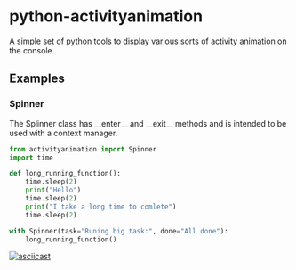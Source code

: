 # python-activityanimation
A simple set of python tools to display various sorts of activity animation on
the console.

## Examples
### Spinner
The Splinner class has \_\_enter\_\_ and \_\_exit\_\_ methods and is intended to be
used with a context manager.

```python
from activityanimation import Spinner
import time

def long_running_function():
    time.sleep(2)
    print("Hello")
    time.sleep(2)
    print("I take a long time to comlete")
    time.sleep(2)

with Spinner(task="Runing big task:", done="All done"):
    long_running_function()
```
[![asciicast](https://asciinema.org/a/e02bba9u05f2uqmn9ivgxllz1.png)](https://asciinema.org/a/e02bba9u05f2uqmn9ivgxllz1)
